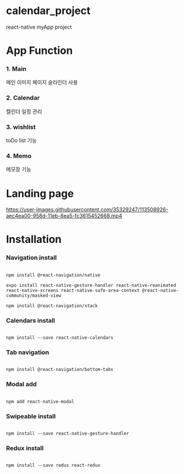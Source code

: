 # calendar_project

react-native myApp project

# App Function

### 1. Main
메인 이미지 페이지 슬라인더 사용

### 2. Calendar
캘린더 일정 관리

### 3. wishlist
toDo list 기능

### 4. Memo 
메모장 기능

# Landing page

https://user-images.githubusercontent.com/35329247/113508926-aec4ea00-958d-11eb-8ea5-fc3615452668.mp4


# Installation

### Navigation install

<pre><code>
npm install @react-navigation/native

expo install react-native-gesture-handler react-native-reanimated react-native-screens react-native-safe-area-context @react-native-community/masked-view

npm install @react-navigation/stack
</code></pre>

### Calendars install

<pre><code>
npm install --save react-native-calendars
</code></pre>

### Tab navigation

<pre><code>
npm install @react-navigation/bottom-tabs
</code></pre>

### Modal add

<pre><code>
npm add react-native-modal
</code></pre>

### Swipeable install

<pre><code>
npm install --save react-native-gesture-handler
</code></pre>

### Redux install

<pre><code>
npm install --save redux react-redux
</code></pre>


